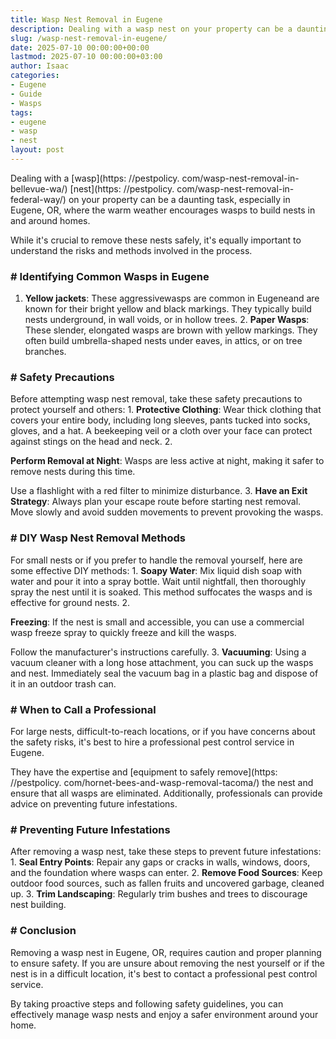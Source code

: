```yaml
---
title: Wasp Nest Removal in Eugene
description: Dealing with a wasp nest on your property can be a daunting task, especially in Eugene, OR, where the warm weather encourages wasps to build nests in and...
slug: /wasp-nest-removal-in-eugene/
date: 2025-07-10 00:00:00+00:00
lastmod: 2025-07-10 00:00:00+03:00
author: Isaac
categories:
- Eugene
- Guide
- Wasps
tags:
- eugene
- wasp
- nest
layout: post
---
```


Dealing with a [wasp](https: //pestpolicy. com/wasp-nest-removal-in-bellevue-wa/) [nest](https: //pestpolicy. com/wasp-nest-removal-in-federal-way/) on your property can be a daunting task, especially in Eugene, OR, where the warm weather encourages wasps to build nests in and around homes.

While it's crucial to remove these nests safely, it's equally important to understand the risks and methods involved in the process.

### # Identifying Common Wasps in Eugene

1. **Yellow jackets**: These aggressivewasps are common in Eugeneand are known for their bright yellow and black markings. They typically build nests underground, in wall voids, or in hollow trees. 2. **Paper Wasps**: These slender, elongated wasps are brown with yellow markings. They often build umbrella-shaped nests under eaves, in attics, or on tree branches.

### # Safety Precautions

Before attempting wasp nest removal, take these safety precautions to protect yourself and others: 1. **Protective Clothing**: Wear thick clothing that covers your entire body, including long sleeves, pants tucked into socks, gloves, and a hat. A beekeeping veil or a cloth over your face can protect against stings on the head and neck. 2.

**Perform Removal at Night**: Wasps are less active at night, making it safer to remove nests during this time.

Use a flashlight with a red filter to minimize disturbance. 3. **Have an Exit Strategy**: Always plan your escape route before starting nest removal. Move slowly and avoid sudden movements to prevent provoking the wasps.

### # DIY Wasp Nest Removal Methods

For small nests or if you prefer to handle the removal yourself, here are some effective DIY methods: 1. **Soapy Water**: Mix liquid dish soap with water and pour it into a spray bottle. Wait until nightfall, then thoroughly spray the nest until it is soaked. This method suffocates the wasps and is effective for ground nests. 2.

**Freezing**: If the nest is small and accessible, you can use a commercial wasp freeze spray to quickly freeze and kill the wasps.

Follow the manufacturer's instructions carefully. 3. **Vacuuming**: Using a vacuum cleaner with a long hose attachment, you can suck up the wasps and nest. Immediately seal the vacuum bag in a plastic bag and dispose of it in an outdoor trash can.

### # When to Call a Professional

For large nests, difficult-to-reach locations, or if you have concerns about the safety risks, it's best to hire a professional pest control service in Eugene.

They have the expertise and [equipment to safely remove](https: //pestpolicy. com/hornet-bees-and-wasp-removal-tacoma/) the nest and ensure that all wasps are eliminated. Additionally, professionals can provide advice on preventing future infestations.

### # Preventing Future Infestations

After removing a wasp nest, take these steps to prevent future infestations: 1. **Seal Entry Points**: Repair any gaps or cracks in walls, windows, doors, and the foundation where wasps can enter. 2. **Remove Food Sources**: Keep outdoor food sources, such as fallen fruits and uncovered garbage, cleaned up. 3. **Trim Landscaping**: Regularly trim bushes and trees to discourage nest building.

### # Conclusion

Removing a wasp nest in Eugene, OR, requires caution and proper planning to ensure safety. If you are unsure about removing the nest yourself or if the nest is in a difficult location, it's best to contact a professional pest control service.

By taking proactive steps and following safety guidelines, you can effectively manage wasp nests and enjoy a safer environment around your home.
